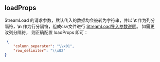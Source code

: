 ## loadProps

StreamLoad 的请求参数，默认传入的数据均会被转为字符串，并以 **\t** 作为列分隔符，**\n** 作为行分隔符，组成csv文件进行 [StreamLoad导入参数说明](https://docs.starrocks.io/zh-cn/latest/loading/stream_load_transaction_interface)。 如需更改列分隔符， 则正确配置 loadProps 即可：

```json
 {
    "column_separator": "\\x01",
    "row_delimiter": "\\x02"
}
```
